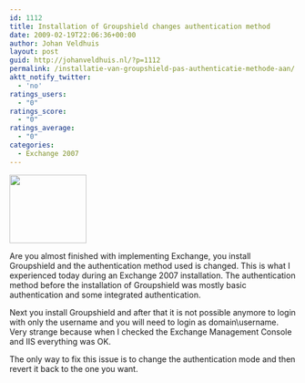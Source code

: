 ```yaml
---
id: 1112
title: Installation of Groupshield changes authentication method
date: 2009-02-19T22:06:36+00:00
author: Johan Veldhuis
layout: post
guid: http://johanveldhuis.nl/?p=1112
permalink: /installatie-van-groupshield-pas-authenticatie-methode-aan/
aktt_notify_twitter:
  - 'no'
ratings_users:
  - "0"
ratings_score:
  - "0"
ratings_average:
  - "0"
categories:
  - Exchange 2007
---
```

[<img class="alignnone size-medium wp-image-1113" title="McAfee GroupShield" src="https://i0.wp.com/johanveldhuis.nl/wp-content/uploads/2009/02/groupshield_microsoft_exchange_135x120.jpg?resize=135%2C120" alt="" width="135" height="120" data-recalc-dims="1" />](https://i0.wp.com/johanveldhuis.nl/wp-content/uploads/2009/02/groupshield_microsoft_exchange_135x120.jpg)

Are you almost finished with implementing Exchange, you install Groupshield and the authentication method used is changed. This is what I experienced today during an Exchange 2007 installation. The authentication method before the installation of Groupshield was mostly basic authentication and some integrated authentication.

Next you install Groupshield and after that it is not possible anymore to login with only the username and you will need to login as domain\username. Very strange because when I checked the Exchange Management Console and IIS everything was OK.

The only way to fix this issue is to change the authentication mode and then revert it back to the one you want.